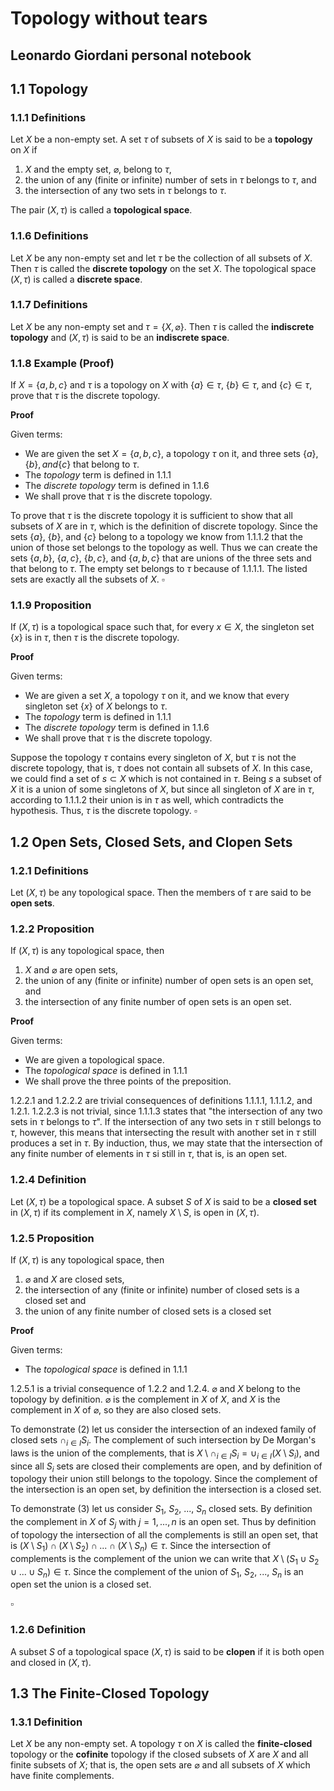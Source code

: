 # Topology without tears
## Leonardo Giordani personal notebook

## 1.1 Topology

### 1.1.1 Definitions

Let $X$ be a non-empty set. A set $\tau$ of subsets of $X$ is said to be a **topology** on $X$ if

1. $X$ and the empty set, $\varnothing$, belong to $\tau$,
2. the union of any (finite or infinite) number of sets in $\tau$ belongs to $\tau$, and
3. the intersection of any two sets in $\tau$ belongs to $\tau$.

The pair $(X, \tau)$ is called a **topological space**.

### 1.1.6 Definitions

Let $X$ be any non-empty set and let $\tau$ be the collection of all subsets of $X$. Then $\tau$ is called the **discrete topology** on the set $X$. The topological space $(X, \tau)$ is called a **discrete space**.

### 1.1.7 Definitions

Let $X$ be any non-empty set and $\tau = \{X, \varnothing\}$. Then $\tau$ is called the **indiscrete topology** and $(X, \tau)$ is said to be an **indiscrete space**.

### 1.1.8 Example (Proof)

If $X = \{a, b, c\}$ and $\tau$ is a topology on $X$ with $\{a\} \in \tau$, $\{b\} \in \tau$, and $\{c\} \in \tau$, prove that $\tau$ is the discrete topology.

**Proof**

Given terms:
* We are given the set $X = \{a, b, c\}$, a topology $\tau$ on it, and three sets $\{a\}, \{b\}, and \{c\}$ that belong to $\tau$.
* The _topology_ term is defined in 1.1.1
* The _discrete topology_ term is defined in 1.1.6
* We shall prove that $\tau$ is the discrete topology.

To prove that $\tau$ is the discrete topology it is sufficient to show that all subsets of $X$ are in $\tau$, which is the definition of discrete topology.
Since the sets $\{a\}$, $\{b\}$, and $\{c\}$ belong to a topology we know from 1.1.1.2 that the union of those set belongs to the topology as well.
Thus we can create the sets $\{a, b\}$, $\{a, c\}$, $\{b, c\}$, and $\{a, b, c\}$ that are unions of the three sets and that belong to $\tau$.
The empty set belongs to $\tau$ because of 1.1.1.1.
The listed sets are exactly all the subsets of $X$. $\square$

### 1.1.9 Proposition

If $(X, \tau)$ is a topological space such that, for every $x \in X$, the singleton set $\{x\}$ is in $\tau$, then $\tau$ is the discrete topology.

**Proof**

Given terms:
* We are given a set $X$, a topology $\tau$ on it, and we know that every singleton set $\{x\}$ of $X$ belongs to $\tau$.
* The _topology_ term is defined in 1.1.1
* The _discrete topology_ term is defined in 1.1.6
* We shall prove that $\tau$ is the discrete topology.

Suppose the topology $\tau$ contains every singleton of $X$, but $\tau$ is not the discrete topology, that is, $\tau$ does not contain all subsets of $X$.
In this case, we could find a set of $s \subset X$ which is not contained in $\tau$.
Being $s$ a subset of $X$ it is a union of some singletons of $X$, but since all singleton of $X$ are in $\tau$, according to 1.1.1.2 their union is in $\tau$ as well, which contradicts the hypothesis.
Thus, $\tau$ is the discrete topology. $\square$

## 1.2 Open Sets, Closed Sets, and Clopen Sets

### 1.2.1 Definitions

Let $(X, \tau)$ be any topological space. Then the members of $\tau$ are said to be **open sets**.

### 1.2.2 Proposition

If $(X, \tau)$ is any topological space, then

1. $X$ and $\varnothing$ are open sets,
2. the union of any (finite or infinite) number of open sets is an open set, and
3. the intersection of any finite number of open sets is an open set.

**Proof**

Given terms:
* We are given a topological space.
* The _topological space_ is defined in 1.1.1
* We shall prove the three points of the preposition.

1.2.2.1 and 1.2.2.2 are trivial consequences of definitions 1.1.1.1, 1.1.1.2, and 1.2.1.
1.2.2.3 is not trivial, since 1.1.1.3 states that "the intersection of any two sets in $\tau$ belongs to $\tau$".
If the intersection of any two sets in $\tau$ still belongs to $\tau$, however, this means that intersecting the result with another set in $\tau$ still produces a set in $\tau$. By induction, thus, we may state that the intersection of any finite number of elements in $\tau$ si still in $\tau$, that is, is an open set.

### 1.2.4 Definition

Let $(X, \tau)$ be a topological space. A subset $S$ of $X$ is said to be a **closed set** in $(X, \tau)$ if its complement in $X$, namely $X \setminus S$, is open in $(X, \tau)$.

### 1.2.5 Proposition

If $(X, \tau)$ is any topological space, then

1. $\varnothing$ and $X$ are closed sets,
2. the intersection of any (finite or infinite) number of closed sets is a closed set and
3. the union of any finite number of closed sets is a closed set

**Proof**

Given terms:
* The _topological space_ is defined in 1.1.1

1.2.5.1 is a trivial consequence of 1.2.2 and 1.2.4. $\varnothing$ and $X$ belong to the topology by definition. $\varnothing$ is the complement in $X$ of $X$, and $X$ is the complement in $X$ of $\varnothing$, so they are also closed sets.

To demonstrate (2) let us consider the intersection of an indexed family of closed sets $\cap_{i \in I}S_i$. The complement of such intersection by De Morgan's laws is the union of the complements, that is $X \setminus \cap_{i \in I}S_i = \cup_{i \in I}(X \setminus S_i)$, and since all $S_i$ sets are closed their complements are open, and by definition of topology their union still belongs to the topology. Since the complement of the intersection is an open set, by definition the intersection is a closed set.

To demonstrate (3) let us consider $S_1$, $S_2$, ..., $S_n$ closed sets. By definition the complement in $X$ of $S_j$ with $j = 1, ..., n$ is an open set. Thus by definition of topology the intersection of all the complements is still an open set, that is $(X \setminus S_1) \cap (X \setminus S_2) \cap ... \cap (X \setminus S_n) \in \tau$. Since the intersection of complements is the complement of the union we can write that $X \setminus (S_1 \cup S_2 \cup ... \cup S_n) \in \tau$. Since the complement of the union of $S_1$, $S_2$, ..., $S_n$ is an open set the union is a closed set.

$\square$

### 1.2.6 Definition
A subset $S$ of a topological space $(X, \tau)$ is said to be **clopen** if it is both open and closed in $(X, \tau)$.

## 1.3 The Finite-Closed Topology

### 1.3.1 Definition
Let $X$ be any non-empty set. A topology $\tau$ on $X$ is called the **finite-closed** topology or the **cofinite** topology if the closed subsets of $X$ are $X$ and all finite subsets of $X$; that is, the open sets are $\varnothing$ and all subsets of $X$ which have finite complements.



